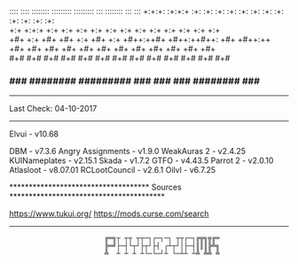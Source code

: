 
::::    ::::   ::::::::  :::::::::       :::::::::     :::      ::::::::  :::    ::: 
+:+:+: :+:+:+ :+:    :+: :+:    :+:      :+:    :+:  :+: :+:   :+:    :+: :+:   :+:  
+:+ +:+:+ +:+ +:+    +:+ +:+    +:+      +:+    +:+ +:+   +:+  +:+        +:+  +:+   
+#+  +:+  +#+ +#+    +:+ +#+    +:+      +#++:++#+ +#++:++#++: +#+        +#++:++    
+#+       +#+ +#+    +#+ +#+    +#+      +#+       +#+     +#+ +#+        +#+  +#+   
#+#       #+# #+#    #+# #+#    #+#      #+#       #+#     #+# #+#    #+# #+#   #+#  
###       ###  ########  #########       ###       ###     ###  ########  ###    ### 


**************************************************************************************
Last Check: 04-10-2017
**************************************************************************************

Elvui			          - v10.68 

DBM			            - v7.3.6
Angry Assignments	  - v1.9.0
WeakAuras 2		      - v2.4.25
KUINameplates		    - v2.15.1
Skada			          - v1.7.2
GTFO			          - v4.43.5
Parrot 2		        - v2.0.10
Atlasloot 		      - v8.07.01
RCLootCouncil		    - v2.6.1
Oilvl               - v6.7.25

************************************ Sources ****************************************

https://www.tukui.org/
https://mods.curse.com/search

**************************************************************************************

                            ╔═╗┬ ┬┬ ┬┬─┐┌─┐─┐ ┬┬┌─┐╔╦╗╦╔═
                            ╠═╝├─┤└┬┘├┬┘├┤ ┌┴┬┘│├─┤║║║╠╩╗
                            ╩  ┴ ┴ ┴ ┴└─└─┘┴ └─┴┴ ┴╩ ╩╩ ╩
